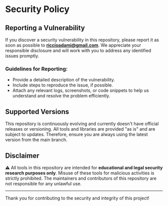 # Security Policy

## Reporting a Vulnerability

If you discover a security vulnerability in this repository, please report it as soon as possible to **riccioadami@gmail.com**. We appreciate your responsible disclosure and will work with you to address any identified issues promptly.  

### Guidelines for Reporting:
- Provide a detailed description of the vulnerability.
- Include steps to reproduce the issue, if possible.
- Attach any relevant logs, screenshots, or code snippets to help us understand and resolve the problem efficiently.

## Supported Versions

This repository is continuously evolving and currently doesn't have official releases or versioning. All tools and libraries are provided "as is" and are subject to updates. Therefore, ensure you are always using the latest version from the main branch.

## Disclaimer

⚠️ All tools in this repository are intended for **educational and legal security research purposes only**. Misuse of these tools for malicious activities is strictly prohibited. The maintainers and contributors of this repository are not responsible for any unlawful use.

---

Thank you for contributing to the security and integrity of this project!
